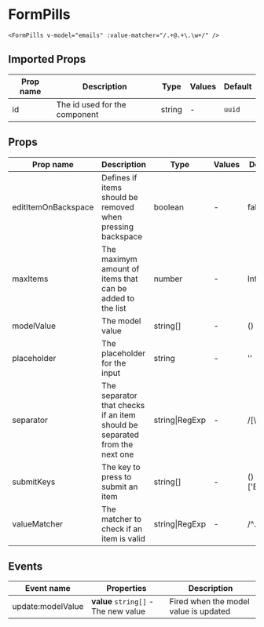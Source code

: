 # FormPills

```vue
<FormPills v-model="emails" :value-matcher="/.+@.+\.\w+/" />
```

## Imported Props

| Prop name | Description                   | Type   | Values | Default |
| --------- | ----------------------------- | ------ | ------ | ------- |
| id        | The id used for the component | string | -      | `uuid`  |

## Props

| Prop name           | Description                                                                | Type           | Values | Default            |
| ------------------- | -------------------------------------------------------------------------- | -------------- | ------ | ------------------ |
| editItemOnBackspace | Defines if items should be removed when pressing backspace                 | boolean        | -      | false              |
| maxItems            | The maximym amount of items that can be added to the list                  | number         | -      | Infinity           |
| modelValue          | The model value                                                            | string[]       | -      | () =&gt; []        |
| placeholder         | The placeholder for the input                                              | string         | -      | ''                 |
| separator           | The separator that checks if an item should be separated from the next one | string\|RegExp | -      | /[\s\n]+/          |
| submitKeys          | The key to press to submit an item                                         | string[]       | -      | () =&gt; ['Enter'] |
| valueMatcher        | The matcher to check if an item is valid                                   | string\|RegExp | -      | /^.+\$/            |

## Events

| Event name        | Properties                           | Description                           |
| ----------------- | ------------------------------------ | ------------------------------------- |
| update:modelValue | **value** `string[]` - The new value | Fired when the model value is updated |
